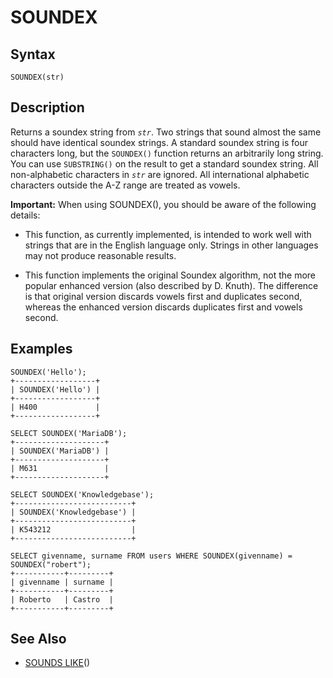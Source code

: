 
# SOUNDEX

## Syntax


```
SOUNDEX(str)
```

## Description


Returns a soundex string from *`str`*. Two strings that sound almost the
same should have identical soundex strings. A standard soundex string is four
characters long, but the `SOUNDEX()` function returns an arbitrarily long
string. You can use `SUBSTRING()` on the result to get a standard soundex
string. All non-alphabetic characters in *`str`* are ignored. All
international alphabetic characters outside the A-Z range are treated as
vowels.


**Important:** When using SOUNDEX(), you should be aware of the
following details:


* This function, as currently implemented, is intended to work well with
 strings that are in the English language only. Strings in other languages may
 not produce reasonable results.


* This function implements the original Soundex algorithm, not the more popular enhanced version (also described by D. Knuth). The difference is that original version discards vowels first and duplicates second, whereas the enhanced version discards duplicates first and vowels second.


## Examples


```
SOUNDEX('Hello');
+------------------+
| SOUNDEX('Hello') |
+------------------+
| H400             |
+------------------+
```

```
SELECT SOUNDEX('MariaDB');
+--------------------+
| SOUNDEX('MariaDB') |
+--------------------+
| M631               |
+--------------------+
```

```
SELECT SOUNDEX('Knowledgebase');
+--------------------------+
| SOUNDEX('Knowledgebase') |
+--------------------------+
| K543212                  |
+--------------------------+
```

```
SELECT givenname, surname FROM users WHERE SOUNDEX(givenname) = SOUNDEX("robert");
+-----------+---------+
| givenname | surname |
+-----------+---------+
| Roberto   | Castro  |
+-----------+---------+
```

## See Also


* [SOUNDS LIKE](sounds-like.md)()

